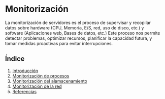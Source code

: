 # Monitorización
La monitorización de servidores es el proceso de supervisar y recopilar datos sobre hardware (CPU, Memoria, E/S, red, uso de disco, etc.) y software (Aplicaciones web, Bases de datos, etc.)
Este proceso nos permite detectar problemas, optimizar recursos, planificar la capacidad futura, y tomar medidas proactivas para evitar interrupciones.
## Índice
1. [Introducción](Introducción.md)
2. [Monitorización de procesos](monitorizacion_de_procesos.md)
3. [Monitorización del alamacenamiento](Monitorización_de_Almacenamiento.md)
5. [Monitorización de la red](Monitorización_de_red.md)
6. [Referencias](Referencias.md)
